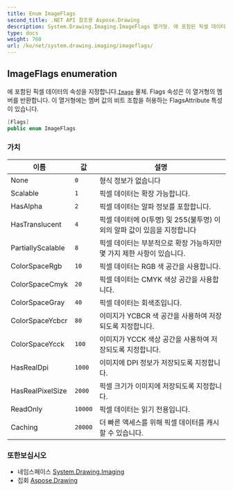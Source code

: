 ```yaml
---
title: Enum ImageFlags
second_title: .NET API 참조용 Aspose.Drawing
description: System.Drawing.Imaging.ImageFlags 열거형. 에 포함된 픽셀 데이터의 속성을 지정합니다.Image 물체. Flags 속성은 이 열거형의 멤버를 반환합니다. 이 열거형에는 멤버 값의 비트 조합을 허용하는 FlagsAttribute 특성이 있습니다.
type: docs
weight: 760
url: /ko/net/system.drawing.imaging/imageflags/
---
```

## ImageFlags enumeration

에 포함된 픽셀 데이터의 속성을 지정합니다.[`Image`](../../system.drawing/image/) 물체. Flags 속성은 이 열거형의 멤버를 반환합니다. 이 열거형에는 멤버 값의 비트 조합을 허용하는 FlagsAttribute 특성이 있습니다.

```csharp
[Flags]
public enum ImageFlags
```

### 가치

| 이름 | 값 | 설명 |
| --- | --- | --- |
| None | `0` | 형식 정보가 없습니다 |
| Scalable | `1` | 픽셀 데이터는 확장 가능합니다. |
| HasAlpha | `2` | 픽셀 데이터는 알파 정보를 포함합니다. |
| HasTranslucent | `4` | 픽셀 데이터에 0(투명) 및 255(불투명) 이외의 알파 값이 있음을 지정합니다 |
| PartiallyScalable | `8` | 픽셀 데이터는 부분적으로 확장 가능하지만 몇 가지 제한 사항이 있습니다. |
| ColorSpaceRgb | `10` | 픽셀 데이터는 RGB 색 공간을 사용합니다. |
| ColorSpaceCmyk | `20` | 픽셀 데이터는 CMYK 색상 공간을 사용합니다. |
| ColorSpaceGray | `40` | 픽셀 데이터는 회색조입니다. |
| ColorSpaceYcbcr | `80` | 이미지가 YCBCR 색 공간을 사용하여 저장되도록 지정합니다. |
| ColorSpaceYcck | `100` | 이미지가 YCCK 색상 공간을 사용하여 저장되도록 지정합니다. |
| HasRealDpi | `1000` | 이미지에 DPI 정보가 저장되도록 지정합니다. |
| HasRealPixelSize | `2000` | 픽셀 크기가 이미지에 저장되도록 지정합니다. |
| ReadOnly | `10000` | 픽셀 데이터는 읽기 전용입니다. |
| Caching | `20000` | 더 빠른 액세스를 위해 픽셀 데이터를 캐시할 수 있습니다. |

### 또한보십시오

* 네임스페이스 [System.Drawing.Imaging](../../system.drawing.imaging/)
* 집회 [Aspose.Drawing](../../)


